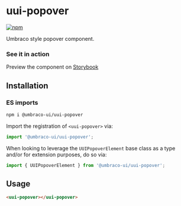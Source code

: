 # uui-popover

[![npm](https://img.shields.io/npm/v/@umbraco-ui/uui-popover?logoColor=%231B264F)](https://www.npmjs.com/package/@umbraco-ui/uui-popover)

Umbraco style popover component.

### See it in action

Preview the component on [Storybook](https://uui.umbraco.com/?path=/story/uui-popover)

## Installation

### ES imports

```zsh
npm i @umbraco-ui/uui-popover
```

Import the registration of `<uui-popover>` via:

```javascript
import '@umbraco-ui/uui-popover';
```

When looking to leverage the `UUIPopoverElement` base class as a type and/or for extension purposes, do so via:

```javascript
import { UUIPopoverElement } from '@umbraco-ui/uui-popover';
```

## Usage

```html
<uui-popover></uui-popover>
```
